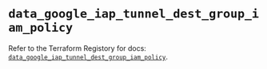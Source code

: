 # `data_google_iap_tunnel_dest_group_iam_policy`

Refer to the Terraform Registory for docs: [`data_google_iap_tunnel_dest_group_iam_policy`](https://registry.terraform.io/providers/hashicorp/google/5.26.0/docs/data-sources/iap_tunnel_dest_group_iam_policy).
